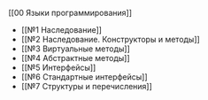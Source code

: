 [[00 Языки программирования]]

- [[№1 Наследование]]
- [[№2 Наследование. Конструкторы и методы]]
- [[№3 Виртуальные методы]]
- [[№4 Абстрактные методы]]
- [[№5 Интерфейсы]]
- [[№6 Стандартные интерфейсы]]
- [[№7 Структуры и перечисления]]